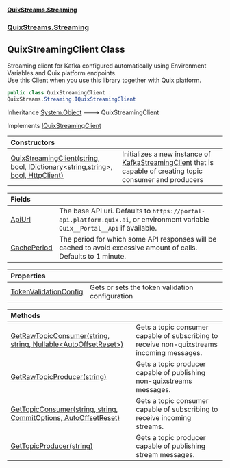 #### [QuixStreams.Streaming](index.md 'index')
### [QuixStreams.Streaming](QuixStreams.Streaming.md 'QuixStreams.Streaming')

## QuixStreamingClient Class

Streaming client for Kafka configured automatically using Environment Variables and Quix platform endpoints.  
Use this Client when you use this library together with Quix platform.

```csharp
public class QuixStreamingClient :
QuixStreams.Streaming.IQuixStreamingClient
```

Inheritance [System.Object](https://docs.microsoft.com/en-us/dotnet/api/System.Object 'System.Object') &#129106; QuixStreamingClient

Implements [IQuixStreamingClient](IQuixStreamingClient.md 'QuixStreams.Streaming.IQuixStreamingClient')

| Constructors | |
| :--- | :--- |
| [QuixStreamingClient(string, bool, IDictionary&lt;string,string&gt;, bool, HttpClient)](QuixStreamingClient.QuixStreamingClient(string,bool,IDictionary_string,string_,bool,HttpClient).md 'QuixStreams.Streaming.QuixStreamingClient.QuixStreamingClient(string, bool, System.Collections.Generic.IDictionary<string,string>, bool, System.Net.Http.HttpClient)') | Initializes a new instance of [KafkaStreamingClient](KafkaStreamingClient.md 'QuixStreams.Streaming.KafkaStreamingClient') that is capable of creating topic consumer and producers |

| Fields | |
| :--- | :--- |
| [ApiUrl](QuixStreamingClient.ApiUrl.md 'QuixStreams.Streaming.QuixStreamingClient.ApiUrl') | The base API uri. Defaults to `https://portal-api.platform.quix.ai`, or environment variable `Quix__Portal__Api` if available. |
| [CachePeriod](QuixStreamingClient.CachePeriod.md 'QuixStreams.Streaming.QuixStreamingClient.CachePeriod') | The period for which some API responses will be cached to avoid excessive amount of calls. Defaults to 1 minute. |

| Properties | |
| :--- | :--- |
| [TokenValidationConfig](QuixStreamingClient.TokenValidationConfig.md 'QuixStreams.Streaming.QuixStreamingClient.TokenValidationConfig') | Gets or sets the token validation configuration |

| Methods | |
| :--- | :--- |
| [GetRawTopicConsumer(string, string, Nullable&lt;AutoOffsetReset&gt;)](QuixStreamingClient.GetRawTopicConsumer(string,string,Nullable_AutoOffsetReset_).md 'QuixStreams.Streaming.QuixStreamingClient.GetRawTopicConsumer(string, string, System.Nullable<QuixStreams.Telemetry.Kafka.AutoOffsetReset>)') | Gets a topic consumer capable of subscribing to receive non-quixstreams incoming messages. |
| [GetRawTopicProducer(string)](QuixStreamingClient.GetRawTopicProducer(string).md 'QuixStreams.Streaming.QuixStreamingClient.GetRawTopicProducer(string)') | Gets a topic producer capable of publishing non-quixstreams messages. |
| [GetTopicConsumer(string, string, CommitOptions, AutoOffsetReset)](QuixStreamingClient.GetTopicConsumer(string,string,CommitOptions,AutoOffsetReset).md 'QuixStreams.Streaming.QuixStreamingClient.GetTopicConsumer(string, string, QuixStreams.Kafka.Transport.CommitOptions, QuixStreams.Telemetry.Kafka.AutoOffsetReset)') | Gets a topic consumer capable of subscribing to receive incoming streams. |
| [GetTopicProducer(string)](QuixStreamingClient.GetTopicProducer(string).md 'QuixStreams.Streaming.QuixStreamingClient.GetTopicProducer(string)') | Gets a topic producer capable of publishing stream messages. |
